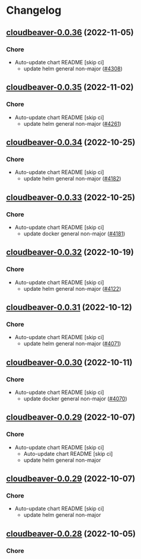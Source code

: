 # Changelog



## [cloudbeaver-0.0.36](https://github.com/truecharts/charts/compare/cloudbeaver-0.0.35...cloudbeaver-0.0.36) (2022-11-05)

### Chore

- Auto-update chart README [skip ci]
  - update helm general non-major ([#4308](https://github.com/truecharts/charts/issues/4308))




## [cloudbeaver-0.0.35](https://github.com/truecharts/charts/compare/cloudbeaver-0.0.34...cloudbeaver-0.0.35) (2022-11-02)

### Chore

- Auto-update chart README [skip ci]
  - update helm general non-major ([#4261](https://github.com/truecharts/charts/issues/4261))




## [cloudbeaver-0.0.34](https://github.com/truecharts/charts/compare/cloudbeaver-0.0.33...cloudbeaver-0.0.34) (2022-10-25)

### Chore

- Auto-update chart README [skip ci]
  - update helm general non-major ([#4182](https://github.com/truecharts/charts/issues/4182))




## [cloudbeaver-0.0.33](https://github.com/truecharts/charts/compare/cloudbeaver-0.0.32...cloudbeaver-0.0.33) (2022-10-25)

### Chore

- Auto-update chart README [skip ci]
  - update docker general non-major ([#4181](https://github.com/truecharts/charts/issues/4181))




## [cloudbeaver-0.0.32](https://github.com/truecharts/charts/compare/cloudbeaver-0.0.31...cloudbeaver-0.0.32) (2022-10-19)

### Chore

- Auto-update chart README [skip ci]
  - update helm general non-major ([#4122](https://github.com/truecharts/charts/issues/4122))




## [cloudbeaver-0.0.31](https://github.com/truecharts/charts/compare/cloudbeaver-0.0.30...cloudbeaver-0.0.31) (2022-10-12)

### Chore

- Auto-update chart README [skip ci]
  - update helm general non-major ([#4071](https://github.com/truecharts/charts/issues/4071))




## [cloudbeaver-0.0.30](https://github.com/truecharts/charts/compare/cloudbeaver-0.0.29...cloudbeaver-0.0.30) (2022-10-11)

### Chore

- Auto-update chart README [skip ci]
  - update docker general non-major ([#4070](https://github.com/truecharts/charts/issues/4070))




## [cloudbeaver-0.0.29](https://github.com/truecharts/charts/compare/cloudbeaver-0.0.28...cloudbeaver-0.0.29) (2022-10-07)

### Chore

- Auto-update chart README [skip ci]
  - Auto-update chart README [skip ci]
  - update helm general non-major




## [cloudbeaver-0.0.29](https://github.com/truecharts/charts/compare/cloudbeaver-0.0.28...cloudbeaver-0.0.29) (2022-10-07)

### Chore

- Auto-update chart README [skip ci]
  - update helm general non-major




## [cloudbeaver-0.0.28](https://github.com/truecharts/charts/compare/cloudbeaver-0.0.27...cloudbeaver-0.0.28) (2022-10-05)

### Chore

